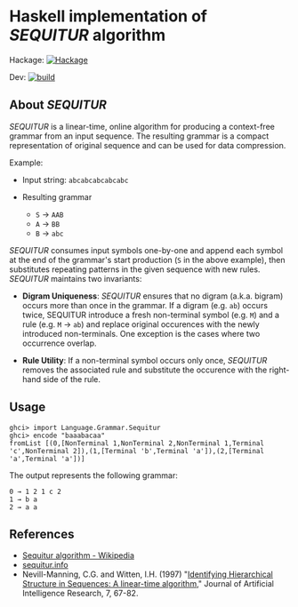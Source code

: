 # Haskell implementation of _SEQUITUR_ algorithm

Hackage:
[![Hackage](https://img.shields.io/hackage/v/sequitur.svg)](https://hackage.haskell.org/package/sequitur)

Dev:
[![build](https://github.com/msakai/haskell-sequitur/actions/workflows/build.yaml/badge.svg)](https://github.com/msakai/haskell-sequitur/actions/workflows/build.yaml)

## About _SEQUITUR_

_SEQUITUR_ is a linear-time, online algorithm for producing a context-free
grammar from an input sequence. The resulting grammar is a compact representation
of original sequence and can be used for data compression.

Example:

- Input string: `abcabcabcabcabc`

- Resulting grammar
  - `S` → `AAB`
  - `A` → `BB`
  - `B` → `abc`

_SEQUITUR_ consumes input symbols one-by-one and append each symbol at the end of the
grammar's start production (`S` in the above example), then substitutes repeating
patterns in the given sequence with new rules. _SEQUITUR_ maintains two invariants:

* **Digram Uniqueness**: _SEQUITUR_ ensures that no digram
  (a.k.a. bigram) occurs more than once in the grammar. If a digram
  (e.g. `ab`) occurs twice, SEQUITUR introduce a fresh non-terminal
  symbol (e.g. `M`) and a rule (e.g. `M` → `ab`) and replace
  original occurences with the newly introduced non-terminals.  One
  exception is the cases where two occurrence overlap.

* **Rule Utility**: If a non-terminal symbol occurs only once,
  _SEQUITUR_ removes the associated rule and substitute the occurence
  with the right-hand side of the rule.

## Usage

```console
ghci> import Language.Grammar.Sequitur
ghci> encode "baaabacaa"
fromList [(0,[NonTerminal 1,NonTerminal 2,NonTerminal 1,Terminal 'c',NonTerminal 2]),(1,[Terminal 'b',Terminal 'a']),(2,[Terminal 'a',Terminal 'a'])]
```

The output represents the following grammar:

```
0 → 1 2 1 c 2
1 → b a
2 → a a
```


## References

- [Sequitur algorithm - Wikipedia](https://en.m.wikipedia.org/wiki/Sequitur_algorithm)
- [sequitur.info](http://www.sequitur.info/)
- Nevill-Manning, C.G. and Witten, I.H. (1997) "[Identifying
  Hierarchical Structure in Sequences: A linear-time
  algorithm](https://doi.org/10.1613/jair.374)," Journal of
  Artificial Intelligence Research, 7, 67-82.
